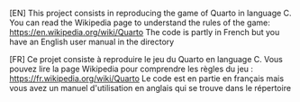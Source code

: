 [EN]
This project consists in reproducing the game of Quarto in language C.
You can read the Wikipedia page to understand the rules of the game: https://en.wikipedia.org/wiki/Quarto
The code is partly in French but you have an English user manual in the directory

[FR]
Ce projet consiste à reproduire le jeu du Quarto en language C.
Vous pouvez lire la page Wikipedia pour comprendre les règles du jeu : https://fr.wikipedia.org/wiki/Quarto
Le code est en partie en français mais vous avez un manuel d'utilisation en anglais qui se trouve dans le répertoire
